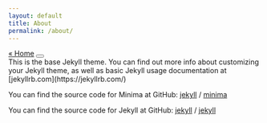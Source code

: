 ```yaml
---
layout: default
title: About
permalink: /about/
---
```


<section class="post">
  <div class="flex-row-between">
      <a href="{{ site.url }}{{ site.baseurl }}/">« Home</a>
    <button title="Change theme" id="theme-toggle" onclick="modeSwitcher()">
      <div></div>
    </button>
  </div>
</section>

<section>
This is the base Jekyll theme. You can find out more info about customizing your Jekyll theme, as well as basic Jekyll usage documentation at [jekyllrb.com](https://jekyllrb.com/)

You can find the source code for Minima at GitHub:
[jekyll][jekyll-organization] /
[minima](https://github.com/jekyll/minima)

You can find the source code for Jekyll at GitHub:
[jekyll][jekyll-organization] /
[jekyll](https://github.com/jekyll/jekyll)


[jekyll-organization]: https://github.com/jekyll
</section>